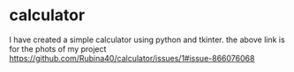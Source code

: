 # calculator
I have created a simple calculator using python and tkinter.
the above link is for the  phots of my project
https://github.com/Rubina40/calculator/issues/1#issue-866076068
